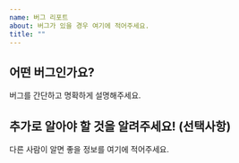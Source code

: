 ```yaml
---
name: 버그 리포트
about: 버그가 있을 경우 여기에 적어주세요.
title: ""
---
```


## 어떤 버그인가요?

버그를 간단하고 명확하게 설명해주세요.

## 추가로 알아야 할 것을 알려주세요! (선택사항)

다른 사람이 알면 좋을 정보를 여기에 적어주세요.